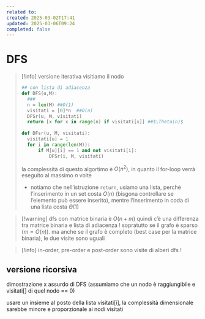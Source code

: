 ```yaml
---
related to: 
created: 2025-03-02T17:41
updated: 2025-03-06T09:24
completed: false
---
```

# DFS
>[!info] versione iterativa
visitiamo il nodo
>```python
>## con lista di adiacenza
>def DFS(u,M):
>	###
>	n = len(M) ##O(1)
>	visitati = [0]*n  ##O(n)
>	DFSr(u, M, visitati)	
>	return [x for x in range(n) if visitati[x]] ##$\Theta(n)$
>	
>def DFsr(u, M, visitati):
>	visitati[u] = 1
>	for i in range(len(M)):
>		if M[u][i] == 1 and not visitati[i]:
>			DFSr(i, M, visitati)
>```
>la complessità di questo algortimo è $O(n^2)$, in quanto il for-loop verrà eseguito al massimo $n$ volte
>- notiamo che nell’istruzione `return`, usiamo una lista, perchè l’inserimento in un set costa $O(n)$ (bisgona controllare se l’elemento può essere inserito), mentre l’inserimento in coda di una lista costa $\Theta(1)$


>[!warning] dfs con matrice binaria è $O(n+m)$
quindi c’è una differenza tra matrice binaria e lista di adiacenza ! sopratutto se il grafo è sparso ($m = O(n)$). ma anche se il grafo è completo (best case per la matrice binaria), le due visite sono uguali

>[!info] in-order, pre-order e post-order sono visite di alberi dfs !
## versione ricorsiva
dimostrazione x assurdo di DFS (assumiamo che un nodo è raggiungibile e visitati[] di quel nodo == 0)


usare un insieme al posto della lista visitati[i], la complessità dimensionale sarebbe minore e proporzionale ai nodi visitati